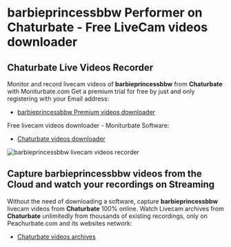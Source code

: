 # barbieprincessbbw Performer on Chaturbate - Free LiveCam videos downloader

## Chaturbate Live Videos Recorder

Monitor and record livecam videos of **barbieprincessbbw** from **Chaturbate** with Moniturbate.com
Get a premium trial for free by just and only registering with your Email address:
* [barbieprincessbbw Premium videos downloader](https://moniturbate.com/request-demo-licence-key.html)

Free livecam videos downloader - Moniturbate Software:
* [Chaturbate videos downloader](https://moniturbate.com/moniturbate-download-software.html)

![barbieprincessbbw livecam videos recorder](https://peachurnet.com/templates/moniturbate-software.png)


## Capture barbieprincessbbw videos from the Cloud and watch your recordings on Streaming

Without the need of downloading a software, capture **barbieprincessbbw** livecam videos from **Chaturbate** 100% online.
Watch Livecam archives from **Chaturbate** unlimitedly from thousands of existing recordings, only on Peachurbate.com and its websites network:
* [Chaturbate videos archives](https://peachurnet.com/)